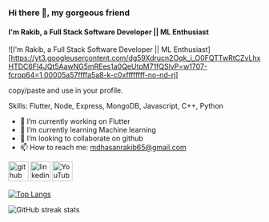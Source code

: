 ### Hi there 👋, my gorgeous friend 
#### I'm Rakib, a Full Stack Software Developer || ML Enthusiast
![I'm Rakib, a Full Stack Software Developer || ML Enthusiast][https://yt3.googleusercontent.com/dg59Xdrucn2Oqk_i_O0FQTTwRtCZvLhxHTDC6Fl4JQt5AawNG5mREes1a0QeUtpM71fQSlvP=w1707-fcrop64=1,00005a57ffffa5a8-k-c0xffffffff-no-nd-rj]

 copy/paste and use in your profile.

Skills: Flutter, Node, Express, MongoDB, Javascript, C++, Python

- 🔭 I’m currently working on Flutter  
- 🌱 I’m currently learning Machine learning 
- 👯 I’m looking to collaborate on github  
- 📫 How to reach me: mdhasanrakib65@gmail.com 


[<img src='https://cdn.jsdelivr.net/npm/simple-icons@3.0.1/icons/github.svg' alt='github' height='40'>](https://github.com/Rakib-Hasan25)  [<img src='https://cdn.jsdelivr.net/npm/simple-icons@3.0.1/icons/linkedin.svg' alt='linkedin' height='40'>](https://www.linkedin.com/in/https://www.linkedin.com/in/rakib-hasan-cuet//)  [<img src='https://cdn.jsdelivr.net/npm/simple-icons@3.0.1/icons/youtube.svg' alt='YouTube' height='40'>](https://www.youtube.com/channel/https://www.youtube.com/@Rakib_Hasan65)  

[![Top Langs](https://github-readme-stats.vercel.app/api/top-langs/?username=Rakib-Hasan25)](https://github.com/anuraghazra/github-readme-stats)

![GitHub streak stats](https://streak-stats.demolab.com/?user=Rakib-Hasan25)  


